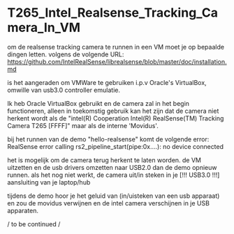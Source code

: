 # T265_Intel_Realsense_Tracking_Camera_In_VM

om de realsense tracking camera te runnen in een VM moet je op bepaalde dingen letten.
volgens de volgende URL:
https://github.com/IntelRealSense/librealsense/blob/master/doc/installation.md

is het aangeraden om VMWare te gebruiken i.p.v Oracle's VirtualBox, omwille van usb3.0 controller emulatie.

Ik heb Oracle VirtualBox gebruikt en de camera zal in het begin functioneren, alleen in toekomstig gebruik kan het zijn
dat de camera niet herkent wordt als de 
    "intel(R) Cooperation Intel(R) RealSense(TM) Tracking Camera T265 [FFFF]"
maar als de interne 'Movidus'.

bij het runnen van de demo "hello-realsense" komt de volgende error:
  RealSense error calling rs2_pipeline_start(pipe:0x....): no device connected

het is mogelijk om de camera terug herkent te laten worden.
de VM uitzetten en de usb drivers omzetten naar USB2.0
dan de demo opnieuw runnen. als het nog niet werkt, de camera uit/in steken in je [!!! USB3.0 !!!] aansluiting van je laptop/hub

tijdens de demo hoor je het geluid van (in/uisteken van een usb apparaat) en zou de movidus verwijnen en de intel camera verschijnen in je
USB apparaten.

/ to be continued /

